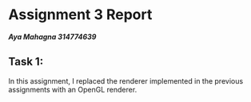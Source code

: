 # Assignment 3 Report
***Aya Mahagna 314774639***

## Task 1:
In this assignment, I replaced the renderer implemented in the previous assignments with an OpenGL renderer.

